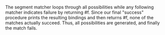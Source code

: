 The segment matcher loops through all possibilities while any following matcher
indicates failure by returning #f. Since our final "success" procedure prints
the resulting bindings and then returns #f, none of the matches actually
succeed. Thus, all possibilities are generated, and finally the match fails.

